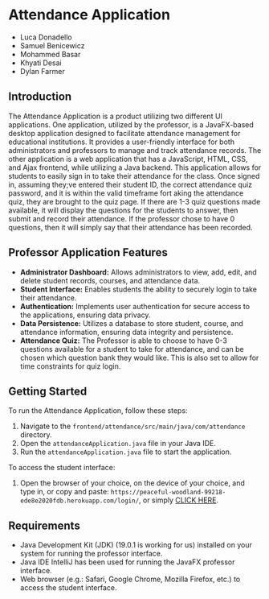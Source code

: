 # Attendance Application
- Luca Donadello
- Samuel Benicewicz
- Mohammed Basar
- Khyati Desai
- Dylan Farmer

## Introduction
The Attendance Application is a product utilizing two different UI applications. One application, utilized by the professor, is a JavaFX-based desktop application designed to facilitate attendance management for educational institutions. It provides a user-friendly interface for both administrators and professors to manage and track attendance records. The other application is a web application that has a JavaScript, HTML, CSS, and Ajax frontend, while utilizing a Java backend. This application allows for students to easily sign in to take their attendance for the class. Once signed in, assuming they;ve entered their student ID, the correct attendance quiz password, and it is within the valid timeframe fort aking the attendance quiz, they are brought to the quiz page. If there are 1-3 quiz questions made available, it will display the questions for the students to answer, then submit and record their attendance. If the professor chose to have 0 questions, then it will simply say that their attendance has been recorded.

## Professor Application Features
- **Administrator Dashboard:** Allows administrators to view, add, edit, and delete student records, courses, and attendance data.
- **Student Interface:** Enables students the ability to securely login to take their attendance.
- **Authentication:** Implements user authentication for secure access to the applications, ensuring data privacy.
- **Data Persistence:** Utilizes a database to store student, course, and attendance information, ensuring data integrity and persistence.
- **Attendance Quiz:** The Professor is able to choose to have 0-3 questions available for a student to take for attendance, and can be chosen which question bank they would like. This is also set to allow for time constraints for quiz login.

## Getting Started
To run the Attendance Application, follow these steps:
1. Navigate to the `frontend/attendance/src/main/java/com/attendance` directory.
2. Open the `attendanceApplication.java` file in your Java IDE.
3. Run the `attendanceApplication.java` file to start the application.

To access the student interface:
1. Open the browser of your choice, on the device of your choice, and type in, or copy and paste: `https://peaceful-woodland-99218-ede8e2020fdb.herokuapp.com/login/`, or simply <a href='https://peaceful-woodland-99218-ede8e2020fdb.herokuapp.com/login/'>CLICK HERE</a>.

## Requirements
- Java Development Kit (JDK) (19.0.1 is working for us) installed on your system for running the professor interface.
- Java IDE IntelliJ has been used for running the JavaFX professor interface.
- Web browser (e.g.: Safari, Google Chrome, Mozilla Firefox, etc.) to access the student interface.
